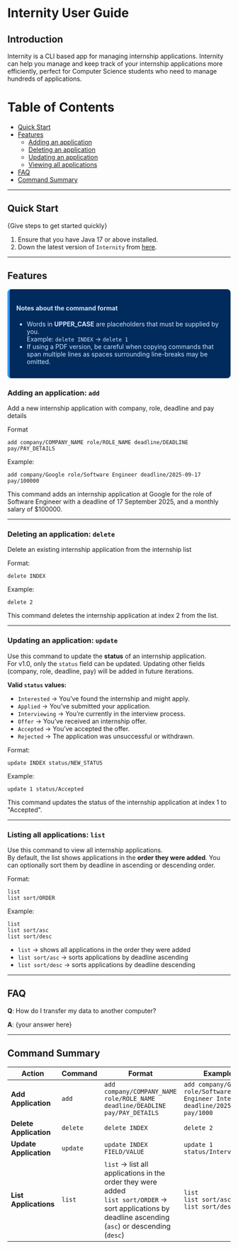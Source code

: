 # Internity User Guide

## Introduction

Internity is a CLI based app for managing internship applications. Internity can help you manage and keep track 
of your internship applications more efficiently, perfect for Computer Science students who need to 
manage hundreds of applications.

# Table of Contents
- [Quick Start](#quick-start)
- [Features](#features)
  - [Adding an application](#adding-an-application-add)
  - [Deleting an application](#deleting-an-application-delete)
  - [Updating an application](#updating-an-application-update)
  - [Viewing all applications](#listing-all-applications-list)
- [FAQ](#faq)
- [Command Summary](#command-summary)

---

## Quick Start

{Give steps to get started quickly}

1. Ensure that you have Java 17 or above installed.
2. Down the latest version of `Internity` from [here](http://link.to/Internity).

---

## Features

<div style="background-color: #002b5c; color: #cce6ff; padding: 15px; border-radius: 8px; border-left: 5px solid #3399ff;">
<h4>Notes about the command format</h4>
<ul>
<li>Words in <strong>UPPER_CASE</strong> are placeholders that must be supplied by you.<br>
Example: <code>delete INDEX</code> → <code>delete 1</code></li>
<li>If using a PDF version, be careful when copying commands that span multiple lines as spaces surrounding line-breaks may be omitted.</li>
</ul>
</div>


### Adding an application: `add`
Add a new internship application with company, role, deadline and pay details

Format
```
add company/COMPANY_NAME role/ROLE_NAME deadline/DEADLINE pay/PAY_DETAILS
```

Example:
```
add company/Google role/Software Engineer deadline/2025-09-17 pay/100000
```
This command adds an internship application at Google for the role of Software Engineer with a deadline of 17 September 2025, and a monthly salary of $100000.

---

### Deleting an application: `delete`
Delete an existing internship application from the internship list

Format:
```
delete INDEX
```

Example:
```
delete 2
```

This command deletes the internship application at index 2 from the list.

---

### Updating an application: `update`
Use this command to update the **status** of an internship application.  
For v1.0, only the `status` field can be updated. Updating other fields (company, role, deadline, pay) will be added in future iterations.

**Valid `status` values:**
- `Interested` → You’ve found the internship and might apply.
- `Applied` → You’ve submitted your application.
- `Interviewing` → You’re currently in the interview process.
- `Offer` → You’ve received an internship offer.
- `Accepted` → You’ve accepted the offer.
- `Rejected` → The application was unsuccessful or withdrawn.

Format:
```
update INDEX status/NEW_STATUS
```

Example:
```
update 1 status/Accepted
```

This command updates the status of the internship application at index 1 to "Accepted".

---

### Listing all applications: `list`
Use this command to view all internship applications.  
By default, the list shows applications in the **order they were added**. 
You can optionally sort them by deadline in ascending or descending order.

Format:
```
list
list sort/ORDER
```

Example:
```
list
list sort/asc
list sort/desc
```

- `list` → shows all applications in the order they were added
- `list sort/asc` → sorts applications by deadline ascending
- `list sort/desc` → sorts applications by deadline descending

---

## FAQ

**Q**: How do I transfer my data to another computer? 

**A**: {your answer here}

---

## Command Summary

| **Action**             | **Command** | **Format**                                                                                                                                                  | **Example**                                                                     |
|------------------------|-------------|-------------------------------------------------------------------------------------------------------------------------------------------------------------|---------------------------------------------------------------------------------|
| **Add Application**    | `add`       | `add company/COMPANY_NAME role/ROLE_NAME deadline/DEADLINE pay/PAY_DETAILS`                                                                                 | `add company/Google role/Software Engineer Intern deadline/2025-10-20 pay/1000` |
| **Delete Application** | `delete`    | `delete INDEX`                                                                                                                                              | `delete 2`                                                                      |
| **Update Application** | `update`    | `update INDEX FIELD/VALUE`                                                                                                                                  | `update 1 status/Interviewing`                                                  |
| **List Applications**  | `list`      | `list` → list all applications in the order they were added <br> `list sort/ORDER` → sort applications by deadline ascending (`asc`) or descending (`desc`) | `list` <br> `list sort/asc` <br> `list sort/desc`                               |
